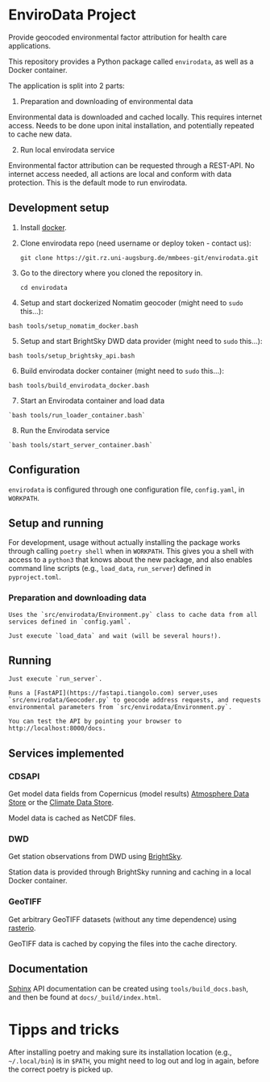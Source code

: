 # EnviroData Project

Provide geocoded environmental factor attribution for health care applications.

This repository provides a Python package called `envirodata`, as well as a Docker container.

The application is split into 2 parts:

 1) Preparation and downloading of environmental data

Environmental data is downloaded and cached locally. This requires internet access. Needs to be done upon inital installation, 
and potentially repeated to cache new data.

 2) Run local envirodata service

Environmental factor attribution can be requested through a REST-API. No internet access needed, all actions are local and conform
with data protection. This is the default mode to run envirodata.

## Development setup

 1) Install [docker](https://www.docker.com).

 2) Clone envirodata repo (need username or deploy token - contact us):
   
    `git clone https://git.rz.uni-augsburg.de/mmbees-git/envirodata.git`

 3) Go to the directory where you cloned the repository in.

    `cd envirodata`

 4) Setup and start dockerized Nomatim geocoder (might need to `sudo` this...):
   
   `bash tools/setup_nomatim_docker.bash`

 5) Setup and start BrightSky DWD data provider (might need to `sudo` this...):
 
   `bash tools/setup_brightsky_api.bash`

 6) Build envirodata docker container (might need to `sudo` this...):
 
   `bash tools/build_envirodata_docker.bash`

  7) Start an Envirodata container and load data

    `bash tools/run_loader_container.bash`

  8) Run the Envirodata service

    `bash tools/start_server_container.bash`

## Configuration

`envirodata` is configured through one configuration file, `config.yaml`, in `WORKPATH`.

## Setup and running

For development, usage without actually installing the package works through calling `poetry shell` when in `WORKPATH`. This gives you a shell with access to a `python3` that knows about the new package, and also enables command line scripts (e.g., `load_data`, `run_server`) defined in `pyproject.toml`.

### Preparation and downloading data

    Uses the `src/envirodata/Environment.py` class to cache data from all services defined in `config.yaml`.

    Just execute `load_data` and wait (will be several hours!).

## Running

    Just execute `run_server`.

    Runs a [FastAPI](https://fastapi.tiangolo.com) server,uses `src/envirodata/Geocoder.py` to geocode address requests, and requests environmental parameters from `src/envirodata/Environment.py`.

    You can test the API by pointing your browser to http://localhost:8000/docs.

## Services implemented

### CDSAPI

Get model data fields from Copernicus (model results) [Atmosphere Data Store](https://ads.atmosphere.copernicus.eu/) or the [Climate Data Store](https://cds.climate.copernicus.eu/).

Model data is cached as NetCDF files.

### DWD

Get station observations from DWD using [BrightSky](https://brightsky.dev).

Station data is provided through BrightSky running and caching in a local Docker container.

### GeoTIFF

Get arbitrary GeoTIFF datasets (without any time dependence) using [rasterio](https://rasterio.readthedocs.io/en/stable/).

GeoTIFF data is cached by copying the files into the cache directory.

## Documentation

[Sphinx](https://www.sphinx-doc.org/en/master/) API documentation can be created using `tools/build_docs.bash`, and then be found at `docs/_build/index.html`.


# Tipps and tricks

After installing poetry and making sure its installation location (e.g., `~/.local/bin`) is in `$PATH`, you might need to log out and log in again, before the correct poetry is picked up.

